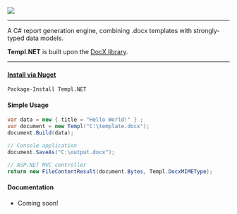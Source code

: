 ![](https://dl.dropboxusercontent.com/u/39512614/github/templ-dot-net/templ-base64.svg)

***

A C# report generation engine, combining .docx templates with strongly-typed data models.

**Templ.NET** is built upon the [DocX library](https://docx.codeplex.com/).

***

#### [Install via Nuget](https://www.nuget.org/packages/Templ.NET)
```
Package-Install Templ.NET
```

#### Simple Usage

```C#
var data = new { title = "Hello World!" } ;
var document = new Templ("C:\template.docx");
document.Build(data);

// Console application
document.SaveAs("C:\output.docx");

// ASP.NET MVC controller 
return new FileContentResult(document.Bytes, Templ.DocxMIMEType);
```

#### Documentation

- Coming soon!
